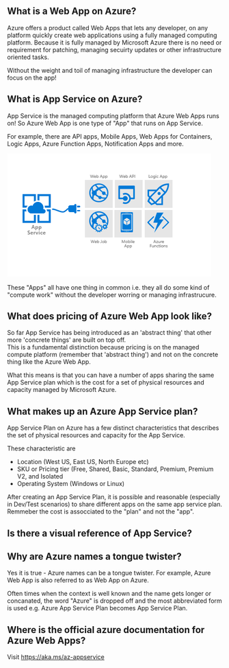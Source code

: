 ## What is a Web App on Azure?
Azure offers a product called Web Apps that lets any developer, on any platform quickly create web applications using a fully managed computing platform. Because it is fully managed by Microsoft Azure there is no need or requirement for patching, managing secuirty updates or other infrastructure oriented tasks.

Without the weight and toil of managing infrastructure the developer can focus on the app!

## What is App Service on Azure?
App Service is the managed computing platform that Azure Web Apps runs on! So Azure Web App is one type of "App" that runs on App Service. 

For example, there are API apps, Mobile Apps, Web Apps for Containers, Logic Apps, Azure Function Apps, Notification Apps and more.  

![App Service](/images/AppService.png)

These "Apps" all have one thing in common i.e. they all do some kind of "compute work" without the developer worring or managing infrastrucure. 

## What does pricing of Azure Web App look like?

So far App Service has being introduced as an 'abstract thing' that other more 'concrete things' are built on top off.  
This is a fundamental distinction because pricing is on the managed compute platform (remember that 'abstract thing') and not on the concrete thing like the Azure Web App.

What this means is that you can have a number of apps sharing the same App Service plan which is the cost for a set of physical resources and capacity managed by Microsoft Azure. 

## What makes up an Azure App Service plan?
App Service Plan on Azure has a few distinct characteristics that describes the set of physical resources and capacity for the App Service.

These characteristic are  
- Location (West US, East US, North Europe etc)
- SKU or Pricing tier (Free, Shared, Basic, Standard, Premium, Premium V2, and Isolated
- Operating System (Windows or Linux)

After creating an App Service Plan, it is possible and reasonable (especially in Dev/Test scenarios) to share different apps on the same app service plan. Remmeber the cost is assocciated to the "plan" and not the "app".

## Is there a visual reference of App Service? 

## Why are Azure names a tongue twister?
Yes it is true - Azure names can be a tongue twister.  For example, Azure Web App is also referred to as Web App on Azure. 

Often times when the context is well known and the name gets longer or concanated, the word "Azure" is dropped off and the most abbreviated form is used e.g. Azure App Service Plan becomes App Service Plan. 

## Where is the official azure documentation for Azure Web Apps? 
Visit https://aka.ms/az-appservice 
